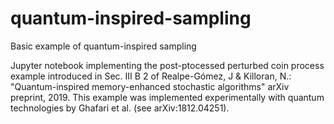 # quantum-inspired-sampling
Basic example of quantum-inspired sampling

Jupyter notebook implementing the post-ptocessed 
perturbed coin process example introduced in 
Sec. III B 2 of Realpe-Gómez, J & Killoran, N.:
"Quantum-inspired memory-enhanced stochastic algorithms"
arXiv preprint, 2019. 
This example was implemented experimentally with quantum
technologies by Ghafari et al. (see arXiv:1812.04251).

